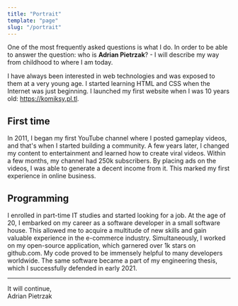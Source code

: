 ```yaml
---
title: "Portrait"
template: "page"
slug: "/portrait"
---
```


One of the most frequently asked questions is what I do. In order to be able to answer the question: who is **Adrian Pietrzak**? - I will describe my way from childhood to where I am today.

I have always been interested in web technologies and was exposed to them at a very young age. I started learning HTML and CSS when the Internet was just beginning. I launched my first website when I was 10 years old: https://komiksy.pl.tl.
## First time

In 2011, I began my first YouTube channel where I posted gameplay videos, and that's when I started building a community. A few years later, I changed my content to entertainment and learned how to create viral videos. Within a few months, my channel had 250k subscribers. By placing ads on the videos, I was able to generate a decent income from it. This marked my first experience in online business.

## Programming

I enrolled in part-time IT studies and started looking for a job. At the age of 20, I embarked on my career as a software developer in a small software house. This allowed me to acquire a multitude of new skills and gain valuable experience in the e-commerce industry. Simultaneously, I worked on my open-source application, which garnered over 1k stars on github.com. My code proved to be immensely helpful to many developers worldwide. The same software became a part of my engineering thesis, which I successfully defended in early 2021.
___
It will continue,\
Adrian Pietrzak

